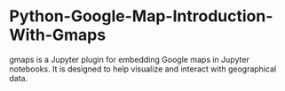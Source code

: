 # Python-Google-Map-Introduction-With-Gmaps
gmaps is a Jupyter plugin for embedding Google maps in Jupyter notebooks. It is designed to help  visualize and interact with geographical data.
